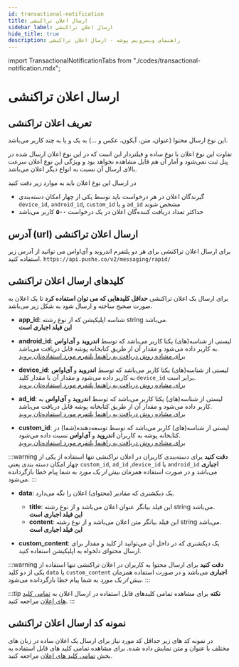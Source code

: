 ```yaml
---
id: transactional-notification
title: ارسال اعلان تراکنشی
sidebar_label: ارسال اعلان تراکنشی
hide_title: true
description: راهنمای وب‌سرویس پوشه - ارسال اعلان تراکنشی
---
```


import TransactionalNotificationTabs from "./codes/transactional-notification.mdx";

# ارسال اعلان تراکنشی

## تعریف اعلان تراکنشی

این نوع ارسال محتوا (عنوان، متن، آیکون، عکس و ...) به یک و یا به چند کاربر می‌باشد.

تفاوت این نوع اعلان با نوع ساده و فیلتردار این است که در این نوع اعلان ارسال شده در پنل ثبت نمی‌شود و آمار آن هم قابل مشاهده نخواهد بود
و ویژگی این نوع اعلان سرعت بالای ارسال آن نسبت به انواع دیگر اعلان می‌باشد.

در ارسال این نوع اعلان باید به موارد زیر دقت کنید

- گیرندگان اعلان در هر درخواست باید توسط یکی از چهار امکان دسته‌بندی `device_id`, `android_id`, `custom_id` و یا `ad_id` مشخص شوند
- حداکثر تعداد دریافت کننده‌گان اعلان در یک درخواست **۵۰۰** کاربر می‌باشد

## آدرس (url) ارسال اعلان تراکنشی

برای ارسال اعلان تراکنشی برای هر دو پلتفرم اندروید و آی‌او‌اس می توانید از آدرس زیر استفاده کنید.
‍`https://api.pushe.co/v2/messaging/rapid/`

## کلید‌های ارسال اعلان تراکنشی

برای ارسال یک اعلان تراکنشی **حداقل کلیدهایی که می توان استفاده کرد** تا یک اعلان به صورت صحیح ساخته و ارسال شود به شکل زیر می‌باشد.

- **app_id**: شناسه اپلیکیشن که از نوع رشته string می‌باشد.    
    **این فیلد اجباری است**

- **android_id**: 
لیستی از شناسه‌(های) یکتا کاربر می‌باشد که توسط **اندروید** و **آی‌اواس** به کاربر داده می‌شود و
 مقدار آن از طریق کتابخانه پوشه قابل دریافت می‌باشد.    
[برای مشاده روش دریافت به راهنما پلتفرم مورد استفاده‌تان بروید](https://pushe.co/docs)


- **device_id**: 
لیستی از شناسه(های) یکتا کاربر می‌باشد که توسط **اندروید** و **آی‌او‌اس** به کاربر داده می‌شود و
 مقدار آن با مقدار کلید `device_id` برابر است.    
[برای مشاده روش دریافت به راهنما پلتفرم مورد استفاده‌تان بروید](https://pushe.co/docs)


- **ad_id**: 
لیستی از شناسه(های) یکتا کاربر می‌باشد که توسط **اندروید** و **آی‌او‌اس** به کاربر داده می‌شود و
 مقدار آن از طریق کتابخانه پوشه قابل دریافت می‌باشد.    
[برای مشاده روش دریافت به راهنما پلتفرم مورد استفاده‌تان بروید](https://pushe.co/docs)

- **custom_id**: 
لیستی از شناسه(های) کاربر می‌باشد که توسط توسعه‌دهنده(شما) در کتابخانه پوشه به کاربران **اندروید** و **آی‌او‌اس** نسبت داده می‌شود.    
[برای مشاده روش دریافت به راهنما پلتفرم مورد استفاده‌تان بروید](https://pushe.co/docs)

:::warning **دقت کنید**
برای دسته‌بندی کاربران در اعلان تراکنشی تنها استفاده از یکی از چهار امکان دسته بندی یعنی 
`custom_id`, `ad_id` ,`device_id` یا `android_id`
**اجباری** می‌باشد و در صورت استفاده همزمان *بیش از یک مورد* به شما پیام خطا بازگردانده می‌شود.
:::

- **data**: یک دیکشنری که مقادیر (محتوای) اعلان را نگه می‌دارد.    
    - **title**: این فیلد بیانگر عنوان اعلان می‌باشد و از نوع رشته string می‌باشد.    
        **این فیلد اجباری است**
    - **content**: این فیلد بیانگر متن اعلان می‌باشد و از نوع رشته string می‌باشد.    
        **این فیلد اجباری است**

- **custom_content**: یک دیکشنری که در داخل آن می‌توانید از کلید و مقدار برای ارسال محتوای دلخواه به اپلیکیشن استفاده کنید.    

:::warning **دقت کنید**
برای ارسال محتوا به کاربران در اعلان تراکنشی تنها استفاده از یکی از دو کلید
`data` یا `custom_content`
**اجباری** می‌باشد و در صورت استفاده همزمان *بیش از یک مورد* به شما پیام خطا بازگردانده می‌شود.
:::

:::tip **نکته**
برای مشاهده تمامی کلید‌های قابل استفاده در ارسال اعلان به [تمامی کلید های اعلان](/docs/mobile-api/notification-keys) مراجعه کنید.
:::

## نمونه کد ارسال اعلان تراکنشی

در نمونه کد های زیر حداقل کد مورد نیاز برای ارسال یک اعلان ساده در زبان های مختلف با عنوان و متن نمایش داده شده.
برای مشاهده تمامی کلید های قابل استفاده به بخش [تمامی کلید های اعلان](/docs/mobile-api/notification-keys) مراجعه کنید.

<TransactionalNotificationTabs />